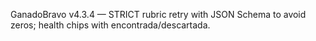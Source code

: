 GanadoBravo v4.3.4 — STRICT rubric retry with JSON Schema to avoid zeros; health chips with encontrada/descartada.
